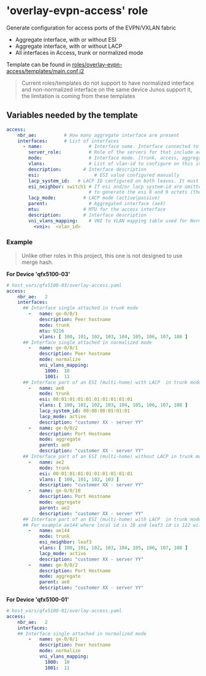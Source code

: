 
# 'overlay-evpn-access' role  
Generate configuration for access ports of the EVPN/VXLAN fabric
 - Aggregate interface, with or without ESI
 - Aggregate interface, with or without LACP
 - All interfaces in Access, trunk or normalized mode

Template can be found in [roles/overlay-evpn-access/templates/main.conf.j2 ](templates/main.conf.j2)

> Current roles/templates do not support to have normalized interface and non-normalized interface on the same device
> Junos support it, the limitation is coming from these templates

## Variables needed by the template

```yaml
access:
    nbr_ae:          # How many aggregate interface are present
    interfaces:      # List of interfaces
      - name:		          # Interface name. Interface connected to the customer device
	    server_role:          # Role of the servers for that include access,trunk and vlans in centeral file "prod-server-roles.yaml"
        mode: 			      # Interface mode. [trunk, access, aggregate ,normalize in case of use of server_role use role]
        vlans: 			      # List of vlan-id to configure on this interface. Structure is [ 100, 101, 102]
        description:	    # Interface description
        esi: 			        # ESI value configured manually
        lacp_system_id:   # LACP ID configured on both leaves. It must be the same to emulate a normal LACP LAG
        esi_neighbor: switch1 # If esi and/or lacp system-id are omitted use the id of esi_neighbor and the local id (from the inventory host)
							  # to generate the esi 8 and 9 octets (they are sorted and converted to hex) the 10 octets is the ae number this way it is uniq per pair of switches and ae number
        lacp_mode: 		    # LACP mode (active|passive)
        parent:			      # Aggregated interface (aeX)
		mtu:				# MTU for the access interface
        description: 	    # Interface description
        vni_vlans_mapping:    # VNI to VLAN mapping table used for Normalized interface
          <vni>:  <vlan_id>

```

### Example

> Unlike other roles in this project, this one is not designed to use merge hash.

**For Device 'qfx5100-03'**
```yaml
# host_vars/qfx5100-03/overlay-access.yaml
access:
    nbr_ae:   2
    interfaces:
      ## Interface single attached in trunk mode
        -   name: ge-0/0/1
            description: Peer hostname
            mode: trunk
			mtu: 9216
            vlans: [ 100, 101, 102, 103, 104, 105, 106, 107, 108 ]
      ## Interface single attached in normalized mode
        -   name: ge-0/0/1
            description: Peer hostname
            mode: normalize
            vni_vlans_mapping:
              1000:  10
              1001:  11
      ## Interface part of an ESI (multi-home) with LACP  in trunk mode      
        -   name: ae0
            mode: trunk
            esi: 00:01:01:01:01:01:01:01:01:01
            vlans: [ 100, 101, 102, 103, 104, 105, 106, 107, 108 ]
            lacp_system_id: 00:00:00:01:01:01
            lacp_mode: active
            description: "customer XX - server YY"
        -   name: ge-0/0/2
            description: Port Hostname
            mode: aggregate
            parent: ae0
            description: "customer XX - server YY"
      ## Interface part of an ESI (multi-home) without LACP in trunk mode      
        -   name: ae2
            mode: trunk
            esi: 00:01:01:01:01:01:01:01:01:01
            vlans: [ 100, 101, 102, 103 ]
            description: "customer XX - server YY"
        -   name: ge-0/0/10
            description: Port Hostname
            mode: aggregate
            parent: ae2
            description: "customer XX - server YY"
      ## Interface part of an ESI (multi-home) with LACP  in trunk mode and auto generate the esi  
	  ## For example ae144 where local id is 10 and leaf3 id is 122 will generate 01:02:03:04:05:06:07:0a:7a:90 (0a=10, 7a=122 90=144)  
        -   name: ae144
            mode: trunk
            esi_neighbor: leaf3
            vlans: [ 100, 101, 102, 103, 104, 105, 106, 107, 108 ]
            lacp_mode: active
            description: "customer XX - server YY"
        -   name: ge-0/0/2
            description: Port Hostname
            mode: aggregate
            parent: ae0
            description: "customer XX - server YY"
```

**For Device 'qfx5100-01'**
```yaml
# host_vars/qfx5100-01/overlay-access.yaml
access:
    nbr_ae:   2
    interfaces:
    ## Interface single attached in normalized mode
        -   name: ge-0/0/1
            description: Peer hostname
            mode: normalize
            vni_vlans_mapping:
              1000:  10
              1001:  11
```
